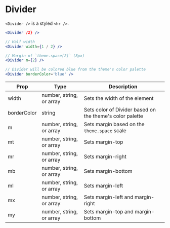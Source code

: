 
# Divider

`<Divider />` is a styled `<hr />`.

```.jsx
<Divider /2} />
```

```.jsx
// Half width
<Divider width={1 / 2} />
```

```.jsx
// Margin of `theme.space[2]` (8px)
<Divider m={2} />
```

```.jsx
// Divider will be colored blue from the theme's color palette
<Divider borderColor='blue' />
```

Prop | Type | Description
---|---|---
width | number, string, or array | Sets the width of the element
borderColor | string | Sets color of Divider based on the theme's color palette
m | number, string, or array | Sets margin based on the `theme.space` scale
mt | number, string, or array | Sets margin-top
mr | number, string, or array | Sets margin-right
mb | number, string, or array | Sets margin-bottom
ml | number, string, or array | Sets margin-left
mx | number, string, or array | Sets margin-left and margin-right
my | number, string, or array | Sets margin-top and margin-bottom
